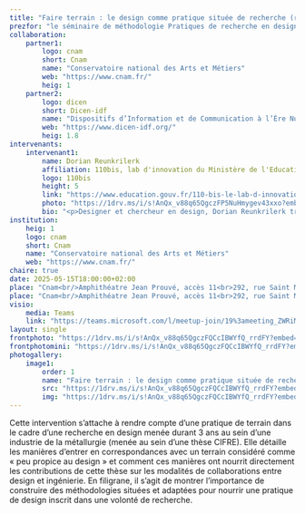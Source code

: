 ```yaml
---
title: "Faire terrain : le design comme pratique située de recherche (repoussé)"
prezfor: "le séminaire de méthodologie Pratiques de recherche en design et création"
collaboration:
    partner1:
        logo: cnam
        short: Cnam
        name: "Conservatoire national des Arts et Métiers"
        web: "https://www.cnam.fr/"
        heig: 1
    partner2:
        logo: dicen
        short: Dicen-idf
        name: "Dispositifs d’Information et de Communication à l’Ère Numérique – Paris, Ile de France (EA 7339)"
        web: "https://www.dicen-idf.org/"
        heig: 1.8
intervenants:
    intervenant1:
        name: Dorian Reunkrilerk
        affiliation: 110bis, lab d'innovation du Ministère de l'Education nationale 
        logo: 110bis
        height: 5
        link: "https://www.education.gouv.fr/110-bis-le-lab-d-innovation-publique-de-l-education-nationale-100157"
        photo: "https://1drv.ms/i/s!AnQx_v88q65QgczFP5NuHmygev43xxo?embed=1&width=3024&height=4032"
        bio: "<p>Designer et chercheur en design, Dorian Reunkrilerk travaille sur les modes de médiation au design permettant de penser une approche située et intégrative du design au sein des organisations. Actuellement en poste au 110 bis, lab d’innovation publique du Ministère de l’éducation nationale, sa pratique nourrit un travail de recherche sur les enjeux d’intégrations du design au sein des environnements administratifs de la fonction publique d’état.</p>"
institution:
    heig: 1
    logo: cnam
    short: Cnam
    name: "Conservatoire national des Arts et Métiers"
    web: "https://www.cnam.fr/"
chaire: true
date: 2025-05-15T18:00:00+02:00
place: "Cnam<br/>Amphithéatre Jean Prouvé, accès 11<br>292, rue Saint Martin<br>75003 Paris"
place: "Cnam<br/>Amphithéatre Jean Prouvé, accès 11<br>292, rue Saint Martin<br>75003 Paris"
visio: 
    media: Teams
    link: "https://teams.microsoft.com/l/meetup-join/19%3ameeting_ZWRiMDI1NWUtMTY2MC00NTc5LTkyN2QtODYzMmUzY2I1NzJi%40thread.v2/0?context=%7b%22Tid%22%3a%22b323bcb4-6d58-4f25-87bf-6366c3d689af%22%2c%22Oid%22%3a%2224e690a3-2af9-47cd-8677-8e3b0dbc1342%22%7d"
layout: single
frontphoto: "https://1drv.ms/i/s!AnQx_v88q65QgczFQCcIBWYfQ_rrdFY?embed=1&height=1000"
frontphotomini: "https://1drv.ms/i/s!AnQx_v88q65QgczFQCcIBWYfQ_rrdFY?embed=1&height=500"
photogallery:
    image1:
        order: 1
        name: "Faire terrain : le design comme pratique située de recherche, par Dorian Reunkrilerk"
        src: "https://1drv.ms/i/s!AnQx_v88q65QgczFQCcIBWYfQ_rrdFY?embed=1&height=500"
        img: "https://1drv.ms/i/s!AnQx_v88q65QgczFQCcIBWYfQ_rrdFY?embed=1&height=3448"
---
```

Cette intervention s’attache à rendre compte d’une pratique de terrain dans le cadre d’une recherche en design menée durant 3 ans au sein d’une industrie de la métallurgie (menée au sein d’une thèse CIFRE). Elle détaille les manières d’entrer en correspondances avec un terrain considéré comme « peu propice au design » et comment ces manières ont nourrit directement les contributions de cette thèse sur les modalités de collaborations entre design et ingénierie. En filigrane, il s’agit de montrer l’importance de construire des méthodologies situées et adaptées pour nourrir une pratique de design inscrit dans une volonté de recherche.